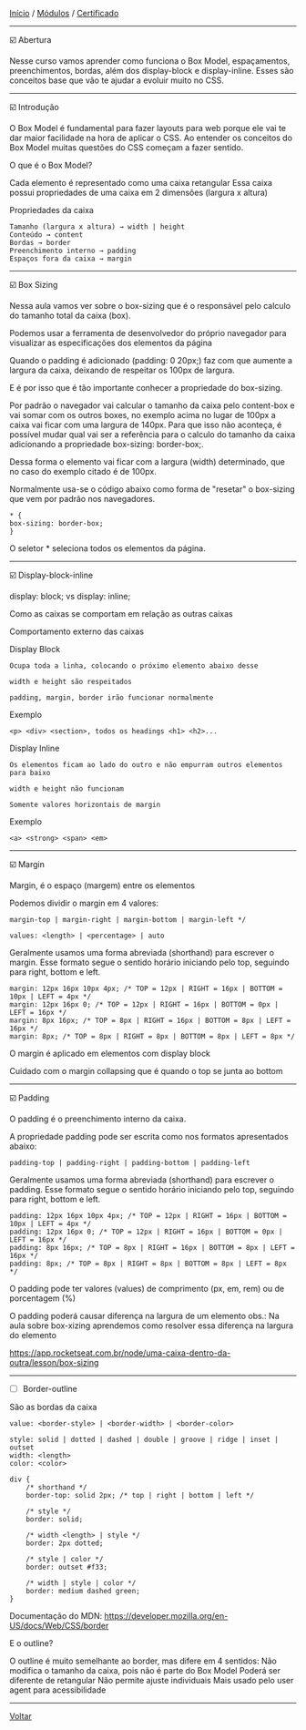 [Início](https://github.com/Thalyalm/rocketseat-trilha-fundamentar) /
[Módulos](https://github.com/Thalyalm/rocketseat-trilha-fundamentar/tree/main/modulos/readme.md) /
[Certificado](https://github.com/Thalyalm/rocketseat-trilha-fundamentar/tree/main/certificado)

---

:ballot_box_with_check: Abertura

Nesse curso vamos aprender como funciona o Box Model, espaçamentos, preenchimentos, bordas, além dos display-block e display-inline. Esses são conceitos base que vão te ajudar a evoluir muito no CSS.

---

:ballot_box_with_check: Introdução

O Box Model é fundamental para fazer layouts para web porque ele vai te dar maior facilidade na hora de aplicar o CSS. Ao entender os conceitos do Box Model muitas questões do CSS começam a fazer sentido.

O que é o Box Model?

Cada elemento é representado como uma caixa retangular
Essa caixa possui propriedades de uma caixa em 2 dimensões (largura x altura)

Propriedades da caixa

    Tamanho (largura x altura) → width | height
    Conteúdo → content
    Bordas → border
    Preenchimento interno → padding
    Espaços fora da caixa → margin

---

:ballot_box_with_check: Box Sizing

Nessa aula vamos ver sobre o box-sizing que é o responsável pelo calculo do tamanho total da caixa (box).

Podemos usar a ferramenta de desenvolvedor do próprio navegador para visualizar as especificações dos elementos da página

Quando o padding é adicionado (padding: 0 20px;) faz com que aumente a largura da caixa, deixando de respeitar os 100px de largura.

E é por isso que é tão importante conhecer a propriedade do box-sizing.

Por padrão o navegador vai calcular o tamanho da caixa pelo content-box e vai somar com os outros boxes, no exemplo acima no lugar de 100px a caixa vai ficar com uma largura de 140px. Para que isso não aconteça, é possível mudar qual vai ser a referência para o calculo do tamanho da caixa adicionando a propriedade box-sizing: border-box;.

Dessa forma o elemento vai ficar com a largura (width) determinado, que no caso do exemplo citado é de 100px.

Normalmente usa-se o código abaixo como forma de "resetar" o box-sizing que vem por padrão nos navegadores.

    * {
    box-sizing: border-box;
    }

O seletor * seleciona todos os elementos da página.

---

:ballot_box_with_check: Display-block-inline

display: block; vs display: inline;

Como as caixas se comportam em relação as outras caixas

Comportamento externo das caixas

Display Block

    Ocupa toda a linha, colocando o próximo elemento abaixo desse

    width e height são respeitados

    padding, margin, border irão funcionar normalmente

Exemplo

    <p> <div> <section>, todos os headings <h1> <h2>...

Display Inline

    Os elementos ficam ao lado do outro e não empurram outros elementos para baixo

    width e height não funcionam

    Somente valores horizontais de margin

Exemplo

    <a> <strong> <span> <em>

---

:ballot_box_with_check: Margin

Margin, é o espaço (margem) entre os elementos

Podemos dividir o margin em 4 valores:

    margin-top | margin-right | margin-bottom | margin-left */

    values: <length> | <percentage> | auto

Geralmente usamos uma forma abreviada (shorthand) para escrever o margin. Esse formato segue o sentido horário iniciando pelo top, seguindo para right, bottom e left.

    margin: 12px 16px 10px 4px; /* TOP = 12px | RIGHT = 16px | BOTTOM = 10px | LEFT = 4px */
    margin: 12px 16px 0; /* TOP = 12px | RIGHT = 16px | BOTTOM = 0px | LEFT = 16px */
    margin: 8px 16px; /* TOP = 8px | RIGHT = 16px | BOTTOM = 8px | LEFT = 16px */
    margin: 8px; /* TOP = 8px | RIGHT = 8px | BOTTOM = 8px | LEFT = 8px */

O margin é aplicado em elementos com display block

Cuidado com o margin collapsing que é quando o top se junta ao bottom

---

:ballot_box_with_check: Padding

O padding é o preenchimento interno da caixa.

A propriedade padding pode ser escrita como nos formatos apresentados abaixo:

    padding-top | padding-right | padding-bottom | padding-left

Geralmente usamos uma forma abreviada (shorthand) para escrever o padding. Esse formato segue o sentido horário iniciando pelo top, seguindo para right, bottom e left.

    padding: 12px 16px 10px 4px; /* TOP = 12px | RIGHT = 16px | BOTTOM = 10px | LEFT = 4px */
    padding: 12px 16px 0; /* TOP = 12px | RIGHT = 16px | BOTTOM = 0px | LEFT = 16px */
    padding: 8px 16px; /* TOP = 8px | RIGHT = 16px | BOTTOM = 8px | LEFT = 16px */
    padding: 8px; /* TOP = 8px | RIGHT = 8px | BOTTOM = 8px | LEFT = 8px */

O padding pode ter valores (values) de comprimento (px, em, rem) ou de porcentagem (%)

O padding poderá causar diferença na largura de um elemento
obs.: Na aula sobre box-xizing aprendemos como resolver essa diferença na largura do elemento

https://app.rocketseat.com.br/node/uma-caixa-dentro-da-outra/lesson/box-sizing

---

- [ ] Border-outline

São as bordas da caixa

    value: <border-style> | <border-width> | <border-color>

    style: solid | dotted | dashed | double | groove | ridge | inset | outset
    width: <length>
    color: <color>

    div {
        /* shorthand */
        border-top: solid 2px; /* top | right | bottom | left */

        /* style */
        border: solid;

        /* width <length> | style */
        border: 2px dotted;

        /* style | color */
        border: outset #f33;

        /* width | style | color */
        border: medium dashed green;
    }

Documentação do MDN: https://developer.mozilla.org/en-US/docs/Web/CSS/border

E o outline?

O outline é muito semelhante ao border, mas difere em 4 sentidos:
Não modifica o tamanho da caixa, pois não é parte do Box Model
Poderá ser diferente de retangular
Não permite ajuste individuais
Mais usado pelo user agent para acessibilidade

---

[Voltar](https://github.com/Thalyalm/rocketseat-trilha-fundamentar/tree/main/modulos/uma-caixa-dentro-da-outra/readme.md)